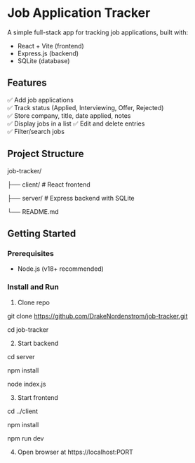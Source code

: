 # Job Application Tracker

A simple full-stack app for tracking job applications, built with:

-  React + Vite (frontend)
-  Express.js (backend)
-  SQLite (database)

## Features

✅ Add job applications  
✅ Track status (Applied, Interviewing, Offer, Rejected)  
✅ Store company, title, date applied, notes  
✅ Display jobs in a list 
✅ Edit and delete entries  
✅ Filter/search jobs

## Project Structure

job-tracker/

├── client/ # React frontend

├── server/ # Express backend with SQLite

└── README.md


## Getting Started

### Prerequisites

- Node.js (v18+ recommended)

### Install and Run

1. Clone repo
   
git clone https://github.com/DrakeNordenstrom/job-tracker.git

cd job-tracker

2. Start backend

cd server

npm install

node index.js

3. Start frontend
   
cd ../client

npm install

npm run dev

4. Open browser at https://localhost:PORT
